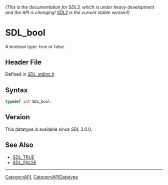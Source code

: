 ###### (This is the documentation for SDL3, which is under heavy development and the API is changing! [SDL2](https://wiki.libsdl.org/SDL2/) is the current stable version!)
# SDL_bool

A boolean type: true or false.

## Header File

Defined in [SDL_stdinc.h](https://github.com/libsdl-org/SDL/blob/main/include/SDL3/SDL_stdinc.h)

## Syntax

```c
typedef int SDL_bool;
```

## Version

This datatype is available since SDL 3.0.0.

## See Also

* [SDL_TRUE](SDL_TRUE)
* [SDL_FALSE](SDL_FALSE)

----
[CategoryAPI](CategoryAPI), [CategoryAPIDatatype](CategoryAPIDatatype)

